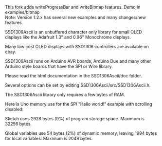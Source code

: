 This fork adds writeProgressBar and writeBitmap features. Demo in examples/bitmap  
Note: Version 1.2.x has several new examples and many changes/new features.

SSD1306Ascii is an unbuffered character only library for small OLED
displays like the Adafruit 1.3" and 0.96" Monochrome displays.

Many low cost OLED displays with SSD1306 controllers are available on ebay.

SSD1306Ascii runs on Arduino AVR boards, Arduino Due and many other
Arduino style boards that have the SPI or Wire library.

Please read the html documentation in the SSD1306Ascii/doc folder.

Several options can be set by editing SSD1306Ascii/src/SSD1306Ascii.h.

The SSD1306Ascii library only requires a few bytes of RAM.

Here is Uno memory use for the SPI "Hello world!" example with
scrolling disabled:

Sketch uses 2928 bytes (9%) of program storage space. Maximum is 32256 bytes.

Global variables use 54 bytes (2%) of dynamic memory, leaving 1994 bytes for local variables. Maximum is 2048 bytes.







